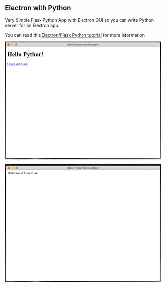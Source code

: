 ## Electron with Python

Very Simple Flask Python App with Electron GUI so you can write Python server for an Electron app.

You can read this [Electron/Flask Python tutorial](https://www.techiediaries.com/flask-electron-tutorial/) for more information

![Electron Python](/docs/images/index.png)

![Electron Python](/docs/images/flask.png)
